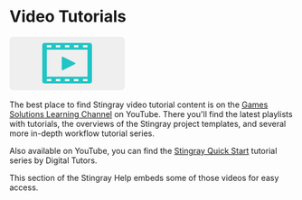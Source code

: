 ﻿# Video Tutorials

![](images/video.png)

The best place to find Stingray video tutorial content is on the [Games Solutions Learning Channel](http://www.autodesk.com/stingray-howtos "Games Solutions Learning Channel") on YouTube. There you'll find the latest playlists with tutorials, the overviews of the Stingray project templates, and several more in-depth workflow tutorial series.

Also available on YouTube, you can find the [Stingray Quick Start](https://www.youtube.com/playlist?list=PL_6ApchKwjN9mPXtRhL5za_KINjqbWaGV "Stingray Quick Start")  tutorial series by Digital Tutors.

This section of the Stingray Help embeds some of those videos for easy access.

